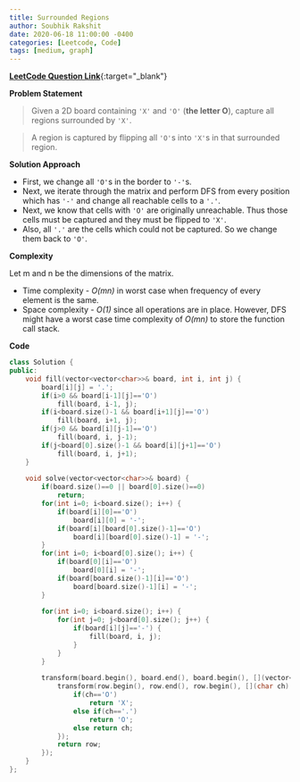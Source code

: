 ```yaml
---
title: Surrounded Regions
author: Soubhik Rakshit
date: 2020-06-18 11:00:00 -0400
categories: [Leetcode, Code]
tags: [medium, graph]
---
```


[**LeetCode Question Link**](https://leetcode.com/problems/surrounded-regions/){:target="_blank"}

**Problem Statement**

> Given a 2D board containing `'X'` and `'O'` (**the letter O**), capture all regions surrounded by `'X'`.

> A region is captured by flipping all `'O'`s into `'X'`s in that surrounded region.

**Solution Approach**

* First, we change all `'O'`s in the border to `'-'`s.
* Next, we iterate through the matrix and perform DFS from every position which has `'-'` and change all reachable cells to a `'.'`.
* Next, we know that cells with `'O'` are originally unreachable. Thus those cells must be captured and they must be flipped to `'X'`.
* Also, all `'.'` are the cells which could not be captured. So we change them back to  `'O'`.

**Complexity**

Let m and n be the dimensions of the matrix.
* Time complexity - _O(mn)_ in worst case when frequency of every element is the same.
* Space complexity - _O(1)_ since all operations are in place. However, DFS might have a worst case time complexity of _O(mn)_ to store the function call stack.

**Code**

```c++
class Solution {
public:
    void fill(vector<vector<char>>& board, int i, int j) {
        board[i][j] = '.';
        if(i>0 && board[i-1][j]=='O')
            fill(board, i-1, j);
        if(i<board.size()-1 && board[i+1][j]=='O')
            fill(board, i+1, j);
        if(j>0 && board[i][j-1]=='O')
            fill(board, i, j-1);
        if(j<board[0].size()-1 && board[i][j+1]=='O')
            fill(board, i, j+1);
    }
    
    void solve(vector<vector<char>>& board) {
        if(board.size()==0 || board[0].size()==0)
            return;
        for(int i=0; i<board.size(); i++) {
            if(board[i][0]=='O')
                board[i][0] = '-';
            if(board[i][board[0].size()-1]=='O')
                board[i][board[0].size()-1] = '-';
        }
        for(int i=0; i<board[0].size(); i++) {
            if(board[0][i]=='O')
                board[0][i] = '-';
            if(board[board.size()-1][i]=='O')
                board[board.size()-1][i] = '-';
        }
        
        for(int i=0; i<board.size(); i++) {
            for(int j=0; j<board[0].size(); j++) {
                if(board[i][j]=='-') {
                    fill(board, i, j);
                }
            }
        }
        
        transform(board.begin(), board.end(), board.begin(), [](vector<char> row) {
            transform(row.begin(), row.end(), row.begin(), [](char ch) {
                if(ch=='O')
                    return 'X';
                else if(ch=='.')
                    return 'O';
                else return ch;
            });
            return row;
        });
    }
};
```